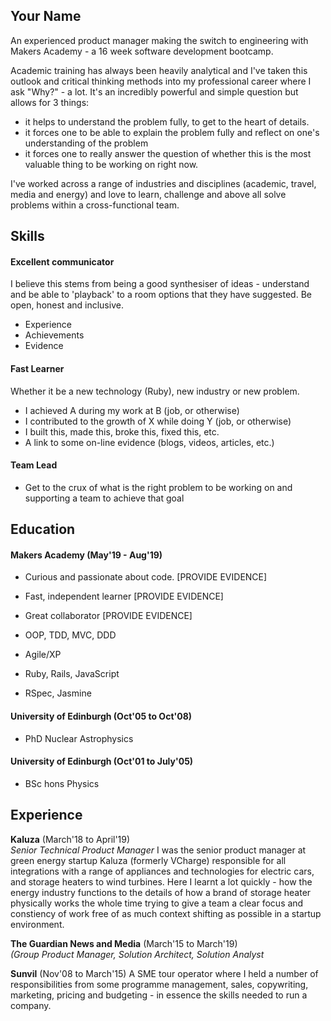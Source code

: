 ## Your Name

An experienced product manager making the switch to engineering with Makers Academy - a 16 week software development bootcamp.

Academic training has always been heavily analytical and I've taken this outlook and critical thinking methods into my professional career where I ask "Why?" - a lot.
It's an incredibly powerful and simple question but allows for 3 things:
- it helps to understand the problem fully, to get to the heart of details.
- it forces one to be able to explain the problem fully and reflect on one's understanding of the problem
- it forces one to really answer the question of whether this is the most valuable thing to be working on right now.

I've worked across a range of industries and disciplines (academic, travel, media and energy) and love to learn, challenge and above all solve problems within a cross-functional team.

## Skills

#### Excellent communicator

I believe this stems from being a good synthesiser of ideas - understand and be able to 'playback' to a room options that they have suggested. Be open, honest and inclusive.

- Experience
- Achievements
- Evidence

#### Fast Learner

Whether it be a new technology (Ruby), new industry or new problem.

- I achieved A during my work at B (job, or otherwise)
- I contributed to the growth of X while doing Y (job, or otherwise)
- I built this, made this, broke this, fixed this, etc.
- A link to some on-line evidence (blogs, videos, articles, etc.)

#### Team Lead
- Get to the crux of what is the right problem to be working on and supporting a team to achieve that goal

## Education

#### Makers Academy (May'19 - Aug'19)

- Curious and passionate about code. [PROVIDE EVIDENCE]
- Fast, independent learner [PROVIDE EVIDENCE]
- Great collaborator [PROVIDE EVIDENCE]

- OOP, TDD, MVC, DDD
- Agile/XP
- Ruby, Rails, JavaScript
- RSpec, Jasmine

#### University of Edinburgh (Oct'05 to Oct'08)

- PhD Nuclear Astrophysics

#### University of Edinburgh (Oct'01 to July'05)
- BSc hons Physics

## Experience

**Kaluza** (March'18 to April'19)    
*Senior Technical Product Manager*
I was the senior product manager at green energy startup Kaluza (formerly VCharge) responsible for all integrations with a range of appliances and technologies for electric cars, and storage heaters to wind turbines.
Here I learnt a lot quickly - how the energy industry functions to the details of how a brand of storage heater physically works the whole time trying to give a team a clear focus and constiency of work free of as much context shifting as possible in a startup environment.

**The Guardian News and Media** (March'15 to March'19)   
*(Group Product Manager, Solution Architect, Solution Analyst*

**Sunvil** (Nov'08 to March'15)
A SME tour operator where I held a number of responsibilities from some programme management, sales, copywriting, marketing, pricing and budgeting - in essence the skills needed to run a company.